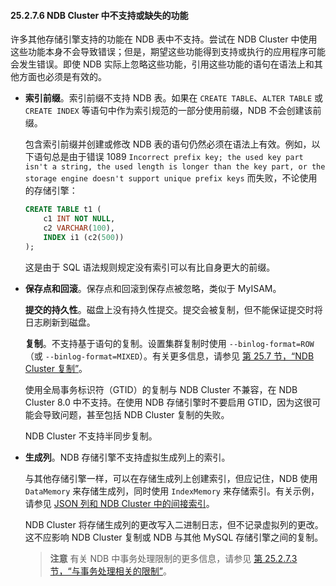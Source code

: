 #### 25.2.7.6 NDB Cluster 中不支持或缺失的功能

许多其他存储引擎支持的功能在 NDB 表中不支持。尝试在 NDB Cluster 中使用这些功能本身不会导致错误；但是，期望这些功能得到支持或执行的应用程序可能会发生错误。即使 NDB 实际上忽略这些功能，引用这些功能的语句在语法上和其他方面也必须是有效的。

- **索引前缀**。索引前缀不支持 NDB 表。如果在 `CREATE TABLE`、`ALTER TABLE` 或 `CREATE INDEX` 等语句中作为索引规范的一部分使用前缀，NDB 不会创建该前缀。

  包含索引前缀并创建或修改 NDB 表的语句仍然必须在语法上有效。例如，以下语句总是由于错误 1089 `Incorrect prefix key; the used key part isn't a string, the used length is longer than the key part, or the storage engine doesn't support unique prefix keys` 而失败，不论使用的存储引擎：

  ```sql
  CREATE TABLE t1 (
      c1 INT NOT NULL,
      c2 VARCHAR(100),
      INDEX i1 (c2(500))
  );
  ```

  这是由于 SQL 语法规则规定没有索引可以有比自身更大的前缀。

- **保存点和回滚**。保存点和回滚到保存点被忽略，类似于 MyISAM。

  **提交的持久性**。磁盘上没有持久性提交。提交会被复制，但不能保证提交时将日志刷新到磁盘。

  **复制**。不支持基于语句的复制。设置集群复制时使用 `--binlog-format=ROW`（或 `--binlog-format=MIXED`）。有关更多信息，请参见 [第 25.7 节，“NDB Cluster 复制”](#section-25.7)。

  使用全局事务标识符（GTID）的复制与 NDB Cluster 不兼容，在 NDB Cluster 8.0 中不支持。在使用 NDB 存储引擎时不要启用 GTID，因为这很可能会导致问题，甚至包括 NDB Cluster 复制的失败。

  NDB Cluster 不支持半同步复制。

- **生成列**。NDB 存储引擎不支持虚拟生成列上的索引。

  与其他存储引擎一样，可以在存储生成列上创建索引，但应记住，NDB 使用 `DataMemory` 来存储生成列，同时使用 `IndexMemory` 来存储索引。有关示例，请参见 [JSON 列和 NDB Cluster 中的间接索引](#)。

  NDB Cluster 将存储生成列的更改写入二进制日志，但不记录虚拟列的更改。这不应影响 NDB Cluster 复制或 NDB 与其他 MySQL 存储引擎之间的复制。

  > **注意**
  > 有关 NDB 中事务处理限制的更多信息，请参见 [第 25.2.7.3 节，“与事务处理相关的限制”](#section-25.2.7.3)。